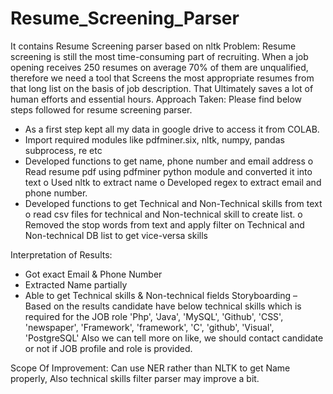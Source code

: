# Resume_Screening_Parser
It contains Resume Screening parser based on nltk 
Problem: Resume screening is still the most time-consuming part of recruiting. When a job opening receives 250 resumes on average 70% of them are unqualified, therefore we need a tool that Screens the most appropriate resumes from that long list on the basis of job description. That Ultimately saves a lot of human efforts and essential hours.
Approach Taken:
Please find below steps followed for resume screening parser.
-	As a first step kept all my data in google drive to access it from COLAB.
-	Import required modules like pdfminer.six, nltk, numpy, pandas subprocess, re etc 
-	Developed functions to get name, phone number and email address
o	Read resume pdf using pdfminer python module and converted it into text
o	Used nltk to extract name 
o	Developed regex to extract email and phone number.
-	 Developed functions to get Technical and Non-Technical skills from text 
o	read csv files for technical and Non-technical skill to create list.
o	Removed the stop words from text and apply filter on Technical and Non-technical DB list to get vice-versa skills

Interpretation of Results:
-	Got exact Email & Phone Number
-	Extracted Name partially 
-	Able to get Technical skills  & Non-technical fields 
Storyboarding – 
Based on the results candidate have below technical skills which is required for the JOB role 
'Php', 'Java', 'MySQL', 'Github', 'CSS', 'newspaper', 'Framework', 'framework', 'C', 'github', 'Visual', 'PostgreSQL'
Also we can tell more on like, we should contact candidate or not if JOB profile and role is provided. 

Scope Of Improvement:
Can use NER rather than NLTK to get Name properly, Also technical skills filter parser may improve a bit.
